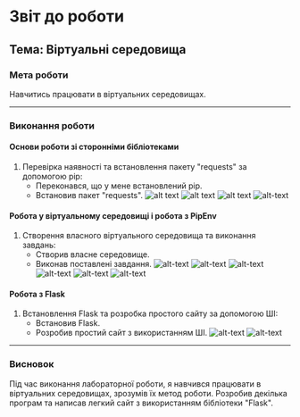 # Звіт до роботи
## Тема: Віртуальні середовища
### Мета роботи
Навчитись працювати в віртуальних середовищах.

---

### Виконання роботи

#### Основи роботи зі сторонніми бібліотеками

1. Перевірка наявності та встановлення пакету "requests" за допомогою pip:
   - Переконався, що у мене встановлений pip.
   - Встановив пакет "requests".
   ![alt text](https://github.com/Yuriy-Starovoit/ObjectOrientedProgramuvanya/blob/main/4%20%D0%BB%D0%B0%D0%B1%D0%B0/Pictures/1.png "1")
   ![alt text](https://github.com/Yuriy-Starovoit/ObjectOrientedProgramuvanya/blob/main/4%20%D0%BB%D0%B0%D0%B1%D0%B0/Pictures/2.png "2")
   ![alt text](https://github.com/Yuriy-Starovoit/ObjectOrientedProgramuvanya/blob/main/4%20%D0%BB%D0%B0%D0%B1%D0%B0/Pictures/3.png "3")
   ![alt-text](https://github.com/Yuriy-Starovoit/ObjectOrientedProgramuvanya/blob/main/4%20%D0%BB%D0%B0%D0%B1%D0%B0/Pictures/4.png "4")

#### Робота у віртуальному середовищі і робота з PipEnv

1. Створення власного віртуального середовища та виконання завдань:
   - Створив власне середовище.
   - Виконав поставлені завдання.
   ![alt-text](https://github.com/Yuriy-Starovoit/ObjectOrientedProgramuvanya/blob/main/4%20%D0%BB%D0%B0%D0%B1%D0%B0/Pictures/6.png "5")
   ![alt-text](https://github.com/Yuriy-Starovoit/ObjectOrientedProgramuvanya/blob/main/4%20%D0%BB%D0%B0%D0%B1%D0%B0/Pictures/7.png "6")
   ![alt-text](https://github.com/Yuriy-Starovoit/ObjectOrientedProgramuvanya/blob/main/4%20%D0%BB%D0%B0%D0%B1%D0%B0/Pictures/8.png "7")
   ![alt-text](https://github.com/Yuriy-Starovoit/ObjectOrientedProgramuvanya/blob/main/4%20%D0%BB%D0%B0%D0%B1%D0%B0/Pictures/9.png "8")
   ![alt-text](https://github.com/Yuriy-Starovoit/ObjectOrientedProgramuvanya/blob/main/4%20%D0%BB%D0%B0%D0%B1%D0%B0/Pictures/10.png "9")
   ![alt-text](https://github.com/Yuriy-Starovoit/ObjectOrientedProgramuvanya/blob/main/4%20%D0%BB%D0%B0%D0%B1%D0%B0/Pictures/11.png "10")

#### Робота з Flask

1. Встановлення Flask та розробка простого сайту за допомогою ШІ:
   - Встановив Flask.
   - Розробив простий сайт з використанням ШІ.
   ![alt-text](https://github.com/Yuriy-Starovoit/ObjectOrientedProgramuvanya/blob/main/4%20%D0%BB%D0%B0%D0%B1%D0%B0/Pictures/12.png "11")
   ![alt-text](https://github.com/Yuriy-Starovoit/ObjectOrientedProgramuvanya/blob/main/4%20%D0%BB%D0%B0%D0%B1%D0%B0/Pictures/13.png "12")

---

### Висновок
Під час виконання лабораторної роботи, я навчився працювати в віртуальних середовищах, зрозумів їх метод роботи. Розробив декілька програм та написав легкий сайт з використанням бібліотеки "Flask".
